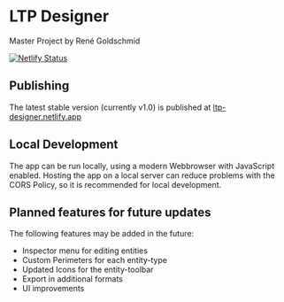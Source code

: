 # LTP Designer

Master Project by René Goldschmid

[![Netlify Status](https://api.netlify.com/api/v1/badges/eacc3f87-e372-4173-9800-1f458b4b4467/deploy-status)](https://app.netlify.com/sites/tlt-cloud-solution/deploys)

## Publishing

The latest stable version (currently v1.0) is published at [ltp-designer.netlify.app](https://ltp-designer.netlify.app/)

## Local Development

The app can be run locally, using a modern Webbrowser with JavaScript enabled. Hosting the app on a local server can reduce problems with the CORS Policy, so it is recommended for local development.

## Planned features for future updates

The following features may be added in the future:

- Inspector menu for editing entities
- Custom Perimeters for each entity-type
- Updated Icons for the entity-toolbar
- Export in additional formats
- UI improvements
